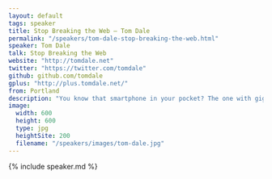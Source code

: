 ```yaml
---
layout: default
tags: speaker
title: Stop Breaking the Web – Tom Dale
permalink: "/speakers/tom-dale-stop-breaking-the-web.html"
speaker: Tom Dale
talk: Stop Breaking the Web
website: "http://tomdale.net"
twitter: "https://twitter.com/tomdale"
github: github.com/tomdale
gplus: "http://plus.tomdale.net/"
from: Portland
description: "You know that smartphone in your pocket? The one with gigahertz of processing power, a surprisingly good camera, and the ability to instantly access the whole of human knowledge? Despite all of that high technology, if I want to call you, I still have to punch in a phone number—a technological relic that remains integral to our telecommunication infrastructure.\n\nURLs are the same thing. The web is URLs and URLs are the web. Unfortunately, for the past few years, many JavaScript developers have started treating the URL as an afterthought, or a nice-to-have.  In this talk, I'll show why URL neglect happens at your own peril, and how making JavaScript apps that respect the URL can be, well, downright pleasant."
image:
  width: 600
  height: 600
  type: jpg
  heightSite: 200
  filename: "/speakers/images/tom-dale.jpg"
---
```


{% include speaker.md %}
